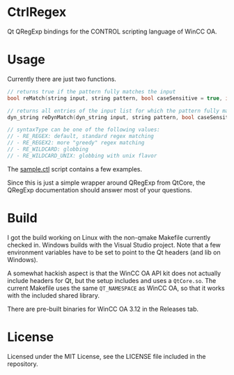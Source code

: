 CtrlRegex
=========

Qt QRegExp bindings for the CONTROL scripting language of WinCC OA.

Usage
=====
Currently there are just two functions.

```c
// returns true if the pattern fully matches the input
bool reMatch(string input, string pattern, bool caseSensitive = true, int syntaxType = RE_REGEX)

// returns all entries of the input list for which the pattern fully matches the text
dyn_string reDynMatch(dyn_string input, string pattern, bool caseSensitive = true, int syntaxType = RE_REGEX)

// syntaxType can be one of the following values:
// - RE_REGEX: default, standard regex matching
// - RE_REGEX2: more "greedy" regex matching
// - RE_WILDCARD: globbing
// - RE_WILDCARD_UNIX: globbing with unix flavor
```

The [sample.ctl](sample.ctl) script contains a few examples.

Since this is just a simple wrapper around QRegExp from QtCore, the QRegExp documentation should answer most of your questions.

Build
=====

I got the build working on Linux with the non-qmake Makefile currently checked in. Windows builds with the Visual Studio project. Note that a few environment variables have to be set to point to the Qt headers (and lib on Windows).

A somewhat hackish aspect is that the WinCC OA API kit does not actually include headers for Qt, but the setup includes and uses a ```QtCore.so```. The current Makefile uses the same ```QT_NAMESPACE``` as WinCC OA, so that it works with the included shared library.

There are pre-built binaries for WinCC OA 3.12 in the Releases tab.

License
=======

Licensed under the MIT License, see the LICENSE file included in the repository.
